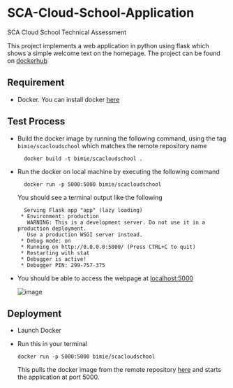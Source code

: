 # SCA-Cloud-School-Application
SCA Cloud School Technical Assessment


This project implements a web application in python using flask which shows a simple welcome text on the homepage. 
The project can be found on [dockerhub](https://hub.docker.com/repository/docker/bimie/scacloudschool)


## Requirement
- Docker. You can install docker [here](https://www.docker.com/)

## Test Process
- Build the docker image by running the following command, using the tag `bimie/scacloudschool` which matches the remote repository name
  ```shell
    docker build -t bimie/scacloudschool .
  ```
- Run the docker on local machine by executing the following command
  ```shell
    docker run -p 5000:5000 bimie/scacloudschool
  ```
  You should see a terminal output like the following
  ```shell
    Serving Flask app "app" (lazy loading)
   * Environment: production
     WARNING: This is a development server. Do not use it in a production deployment.
     Use a production WSGI server instead.
   * Debug mode: on
   * Running on http://0.0.0.0:5000/ (Press CTRL+C to quit)
   * Restarting with stat
   * Debugger is active!
   * Debugger PIN: 299-757-375
   ```
 - You should be able to access the webpage at [localhost:5000](http://localhost:5000)
 
    ![image](https://imgur.com/download/Sz4FtvL/)
 

## Deployment

- Launch Docker

- Run this in your terminal
  ```shell
  docker run -p 5000:5000 bimie/scacloudschool
  ```
  This pulls the docker image from the remote repository [here](https://hub.docker.com/repository/docker/bimie/scacloudschool) and starts the application at port     5000.
